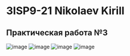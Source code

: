 # 3ISP9-21 Nikolaev Kirill
## Практическая работа №3
![image](https://github.com/lifst4ke/Market/assets/143878792/938f1a15-2656-4c89-afb8-7e88b31af5da)
![image](https://github.com/lifst4ke/Market/assets/143878792/43637847-dcc3-4108-a84c-63a48f623d42)
![image](https://github.com/lifst4ke/Market/assets/143878792/ec2e5379-7a02-408a-88e7-57898287779a)
![image](https://github.com/lifst4ke/Market/assets/143878792/3804c069-6468-4481-a5a3-b0b22852a8aa)

